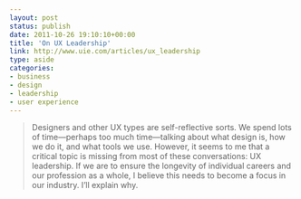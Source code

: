 ```yaml
---
layout: post
status: publish
date: 2011-10-26 19:10:10+00:00
title: 'On UX Leadership'
link: http://www.uie.com/articles/ux_leadership
type: aside
categories:
- business
- design
- leadership
- user experience
---
```

> Designers and other UX types are self-reflective sorts. We spend lots of time—perhaps too much time—talking about what design is, how we do it, and what tools we use. However, it seems to me that a critical topic is missing from most of these conversations: UX leadership. If we are to ensure the longevity of individual careers and our profession as a whole, I believe this needs to become a focus in our industry. I’ll explain why.